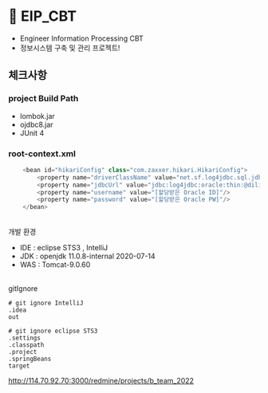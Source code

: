 # 📌 EIP_CBT
- Engineer Information Processing CBT
- 정보시스템 구축 및 관리 프로젝트!

## 체크사항<br>

### project Build Path
- lombok.jar
- ojdbc8.jar
- JUnit 4
### root-context.xml
```java
	<bean id="hikariConfig" class="com.zaxxer.hikari.HikariConfig">
		<property name="driverClassName" value="net.sf.log4jdbc.sql.jdbcapi.DriverSpy"/>
		<property name="jdbcUrl" value="jdbc:log4jdbc:oracle:thin:@diligentp.com:1521:XE"/>
		<property name="username" value="[할당받은 Oracle ID]"/>
		<property name="password" value="[할당받은 Oracle PW]"/>
	</bean>
```

<br>
개발 환경

- IDE : eclipse STS3 , IntelliJ
- JDK : openjdk 11.0.8-internal 2020-07-14
- WAS : Tomcat-9.0.60

<br>
gitIgnore

```
# git ignore IntelliJ
.idea
out

# git ignore eclipse STS3
.settings
.classpath
.project
.springBeans
target
```

http://114.70.92.70:3000/redmine/projects/b_team_2022
